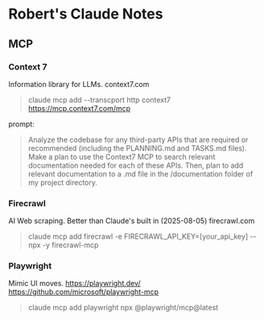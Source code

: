 # Robert's Claude Notes

## MCP

### Context 7
Information library for LLMs.
context7.com
> claude mcp add --transcport http context7 https://mcp.context7.com/mcp

prompt:
> Analyze the codebase for any third-party APIs that are required or recommended (including the PLANNING.md and TASKS.md files). Make a plan to use the Context7 MCP to search relevant documentation needed for each of these APIs. Then, plan to add relevant documentation to a .md file in the /documentation folder of my project directory.

### Firecrawl
AI Web scraping. Better than Claude's built in (2025-08-05)
firecrawl.com
>  claude mcp add firecrawl -e FIRECRAWL_API_KEY=[your_api_key] -- npx -y firecrawl-mcp

### Playwright
Mimic UI moves.
https://playwright.dev/
https://github.com/microsoft/playwright-mcp
> claude mcp add playwright npx @playwright/mcp@latest
